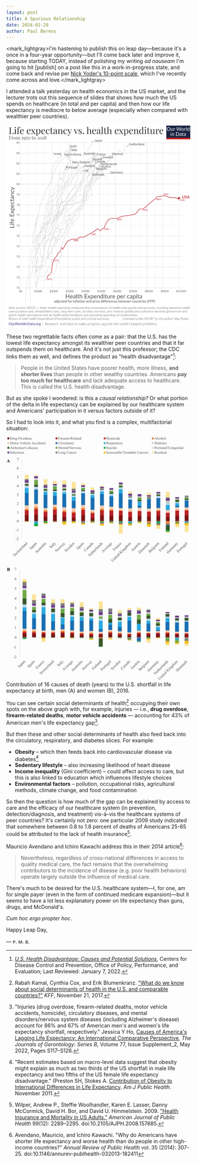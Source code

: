 ```yaml
---
layout: post
title: A Spurious Relationship
date: 2024-02-29
author:	Paul Berens
---
```

<mark_lightgray>I'm hastening to publish this on leap day—because it's a once in a four-year opportunity—but I'll come back later and improve it, because starting TODAY, instead of polishing my writing <i>ad nauseam</i> I'm going to hit [publish] on a post like this in a work-in-progress state, and come back and revise per <a href="https://nickyoder.com/perfectionism/" target="_blank">Nick Yoder's 10-point scale</a>, which I've recently come across and love.</mark_lightgray>

I attended a talk yesterday on health economics in the US market, and the lecturer trots out this sequence of slides that shows how much the US spends on healthcare (in total and per capita) and then how our life expectancy is mediocre to below average (especially when compared with wealthier peer countries).

![Life expectancy vs. health expenditure (1970-2018)](/assets/images/life-expectancy-vs-health-expenditure-1970-to-2018_1874.png)

These two regrettable facts often come as a pair: that the U.S. has the lowest life expectancy amongst its wealthier peer countries and that it far outspends them on healthcare. And it's not just this professor; the CDC links them as well, and defines the product as "health disadvantage"[^1]\:

[^1]: *[U.S. Health Disadvantage: Causes and Potential Solutions](https://www.cdc.gov/policy/chep/health/index.html)*, Centers for Disease Control and Prevention, Office of Policy, Performance, and Evaluation; Last Reviewed: January 7, 2022.

> People in the United States have poorer health, more illness, **and shorter lives** than people in other wealthy countries. Americans **pay too much for healthcare** and lack adequate access to healthcare. This is called the U.S. health disadvantage.

But as she spoke I wondered: is this a *causal relationship?* Or what portion of the delta in life expectancy can be explained by our healthcare system and Americans' participation in it versus factors outside of it?

So I had to look into it, and what you find is a complex, multifactorial situation:

![16 causes](/assets/images/16contributors.jpeg)
<span class="muted small">Contribution of 16 causes of death (years) to the U.S. shortfall in life expectancy at birth, men (A) and women (B), 2016.</span>

You can see certain social determinants of health[^2] occupying their own spots on the above graph with, for example, injuries — i.e., **drug overdose**, **firearm-related deaths**, **motor vehicle accidents** — accounting for 43% of American men's life expectancy gap[^3].

[^2]: Rabah Kamal, Cynthia Cox, and Erik Blumenkranz. ["What do we know about social determinants of health in the U.S. and comparable countries?"](https://www.healthsystemtracker.org/chart-collection/know-social-determinants-health-u-s-comparable-countries/) *KFF*, November 21, 2017.
[^3]: "Injuries (drug overdose, firearm-related deaths, motor vehicle accidents, homicide), circulatory diseases, and mental disorders/nervous system diseases (including Alzheimer's disease) account for 86% and 67% of American men's and women's life expectancy shortfall, respectively." Jessica Y Ho, [Causes of America's Lagging Life Expectancy: An International Comparative Perspective](https://doi.org/10.1093/geronb/gbab129), *The Journals of Gerontology: Series B*, Volume 77, Issue Supplement_2, May 2022, Pages S117–S126.

But then these and other social determinants of health also feed back into the circulatory, respiratory, and diabetes slices. For example:
- **Obesity** – which then feeds back into cardiovascular disease via diabetes[^4]
- **Sedentary lifestyle** – also increasing likelihood of heart disease
- **Income inequality** (Gini coefficient) – could affect access to care, but this is also linked to education which influences lifestyle choices
- **Environmental factors** – pollution, occupational risks, agricultural methods, climate change, and food contamination

[^4]: "Recent estimates based on macro-level data suggest that obesity might explain as much as two thirds of the US shortfall in male life expectancy and two fifths of the US female life expectancy disadvantage." (Preston SH, Stokes A. [Contribution of Obesity to International Differences in Life Expectancy](https://www.ncbi.nlm.nih.gov/pmc/articles/PMC3222401/). *Am J Public Health*. November 2011.

So then the question is how much of the gap can be explained by access to care and the efficacy of our healthcare system (in prevention, detection/diagnosis, and treatment) vis-à-vis the healthcare systems of peer countries? It's certainly not zero: one particular 2009 study indicated that somewhere between 0.8 to 1.8 percent of deaths of Americans 25-65 could be attributed to the lack of health insurance[^5].

[^5]: Wilper, Andrew P., Steffie Woolhandler, Karen E. Lasser, Danny McCormick, David H. Bor, and David U. Himmelstein. 2009. ["Health Insurance and Mortality in US Adults."](https://doi.org/10.2105/AJPH.2008.157685) *American Journal of Public Health* 99(12): 2289–2295. doi:10.2105/AJPH.2008.157685.

Mauricio Avendano and Ichiro Kawachi address this in their 2014 article[^6]\:

[^6]: Avendano, Mauricio, and Ichiro Kawachi. "Why do Americans have shorter life expectancy and worse health than do people in other high-income countries?" *Annual Review of Public Health* vol. 35 (2014): 307-25. doi:10.1146/annurev-publhealth-032013-182411

> Nevertheless, regardless of cross-national differences in access to quality medical care, the fact remains that the overwhelming contributors to the incidence of disease (e.g. poor health behaviors) operate largely outside the influence of medical care.

There's much to be desired for the U.S. healthcare system—I, for one, am for single payer (even in the form of continued medicare expansion)—but it seems to have a lot less explanatory power on life expectancy than guns, drugs, and McDonald's.

*Cum hoc ergo propter hoc*.

Happy Leap Day,

— ᴘ. ᴍ. ʙ.